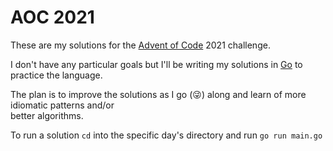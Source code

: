 # AOC 2021

These are my solutions for the [Advent of Code](https://adventofcode.com/2021/) 2021 challenge.

I don't have any particular goals but I'll be writing my solutions in [Go](https://go.dev)
to practice the language.

The plan is to improve the solutions as I go (😜) along and learn of more idiomatic patterns and/or  
better algorithms.

To run a solution `cd` into the specific day's directory and run `go run main.go`
